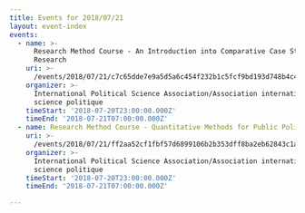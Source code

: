 ```yaml
---
title: Events for 2018/07/21
layout: event-index
events:
  - name: >-
      Research Method Course - An Introduction into Comparative Case Study
      Research
    uri: >-
      /events/2018/07/21/c7c65dde7e9a5d5a6c454f232b1c5fcf9bd193d748b4c4372530a8ea5b6c28c3
    organizer: >-
      International Political Science Association/Association internationale de
      science politique
    timeStart: '2018-07-20T23:00:00.000Z'
    timeEnd: '2018-07-21T07:00:00.000Z'
  - name: Research Method Course - Quantitative Methods for Public Policy Analysis
    uri: >-
      /events/2018/07/21/ff2aa52cf1fbf57d6899106b2b353dff8ba2eb62843c1a2aad52d08e638d03eb
    organizer: >-
      International Political Science Association/Association internationale de
      science politique
    timeStart: '2018-07-20T23:00:00.000Z'
    timeEnd: '2018-07-21T07:00:00.000Z'

---
```

